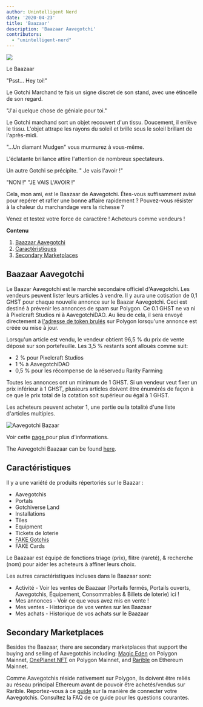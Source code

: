 ```yaml
---
author: Unintelligent Nerd
date: '2020-04-23'
title: 'Baazaar'
description: 'Baazaar Aavegotchi'
contributors:
  - "unintelligent-nerd"
---
```


<div class="headerImageContainer">
<img class="headerImage" src="/baazaar/baazaar.gif">
<p class="headerImageText">Le Baazaar</p>
</div>

"Psst... Hey toi!"

Le Gotchi Marchand te fais un signe discret de son stand, avec une étincelle de son regard.

"J'ai quelque chose de géniale pour toi."

Le Gotchi marchand sort un objet recouvert d'un tissu. Doucement, il enlève le tissu. L'objet attrape les rayons du soleil et brille sous le soleil brillant de l'après-midi.

"...Un diamant Mudgen" vous murmurez à vous-même.

L'éclatante brillance attire l'attention de nombreux spectateurs.

Un autre Gotchi se précipite. " Je vais l'avoir !"

"NON !" "JE VAIS L'AVOIR !"

Cela, mon ami, est le Baazaar de Aavegotchi. Êtes-vous suffisamment avisé pour repérer et rafler une bonne affaire rapidement ? Pouvez-vous résister à la chaleur du marchandage vers la richesse ?

Venez et testez votre force de caractère ! Acheteurs comme vendeurs !

<div class="contentsBox">

**Contenu**

<ol>
<li><a href=#aavegotchi-baazaar>Baazaar Aavegotchi</a></li>
<li><a href=#features>Caractéristiques</a></li>
<li><a href=#secondary-marketplaces>Secondary Marketplaces</a></li>
</ol>

</div>

## Baazaar Aavegotchi

Le Baazar Aavegotchi est le marché secondaire officiel d'Aavegotchi. Les vendeurs peuvent lister leurs articles à vendre. Il y aura une cotisation de 0,1 GHST pour chaque nouvelle annonce sur le Baazar Aavegotchi. Ceci est destiné à prévenir les annonces de spam sur Polygon. Ce 0.1 GHST ne va ni à Pixelcraft Studios ni à AavegotchiDAO. Au lieu de cela, il sera envoyé directement à [l'adresse de token brulés](https://explorer-mainnet.maticvigil.com/address/0xFFfFfFffFFfffFFfFFfFFFFFffFFFffffFfFFFfF/tokens) sur Polygon lorsqu'une annonce est créée ou mise à jour.

Lorsqu'un article est vendu, le vendeur obtient 96,5 % du prix de vente déposé sur son portefeuille. Les 3,5 % restants sont alloués comme suit:
* 2 % pour Pixelcraft Studios
* 1 % à AavegotchiDAO
* 0,5 % pour les récompense de la réservedu Rarity Farming

Toutes les annonces ont un minimum de 1 GHST. Si un vendeur veut fixer un prix inférieur à 1 GHST, plusieurs articles doivent être énumérés de façon à ce que le prix total de la cotation soit supérieur ou égal à 1 GHST.

Les acheteurs peuvent acheter 1, une partie ou la totalité d'une liste d'articles multiples.

<img class = "bodyImage" src = "/baazaar/baazaar.png" alt = "Aavegotchi Bazaar" />

Voir cette [page ](https://aavegotchi.medium.com/surprise-were-launching-an-aavegotchi-nft-marketplace-f8a388e89d7f) pour plus d'informations.

The Aavegotchi Baazaar can be found [here](https://app.aavegotchi.com/baazaar).

## Caractéristiques
Il y a une variété de produits répertoriés sur le Baazar :

* Aavegotchis
* Portals
* Gotchiverse Land
* Installations
* Tiles
* Equipment
* Tickets de loterie
* [FAKE Gotchis](https://www.fakegotchis.com/)
* FAKE Cards

Le Baazaar est équipé de fonctions triage (prix), flitre (rareté), & recherche (nom) pour aider les acheteurs à affiner leurs choix.

Les autres caractéristiques incluses dans le Baazaar sont:

* Activité - Voir les ventes de Baazaar (Portails fermés, Portails ouverts, Aavegotchis, Équipement, Consommables & Billets de loterie) ici !
* Mes annonces - Voir ce que vous avez mis en vente !
* Mes ventes - Historique de vos ventes sur les Baazaar
* Mes achats - Historique de vos achats sur le Baazaar

## Secondary Marketplaces

Besides the Baazaar, there are secondary marketplaces that support the buying and selling of Aavegotchis including: [Magic Eden](https://magiceden.io/) on Polygon Mainnet, [OnePlanet NFT](https://www.oneplanetnft.io/) on Polygon Mainnet, and [Rarible](https://rarible.com/) on Ethereum Mainnet.

Comme Aavegotchis réside nativement sur Polygon, ils doivent être reliés au réseau principal Ethereum avant de pouvoir être achetés/vendus sur Rarible. Reportez-vous à ce [guide](https://aavegotchi.medium.com/aavegotchis-are-bridging-to-ethereum-with-3x-rewards-for-trading-344432eded9f) sur la manière de connecter votre Aavegotchis. Consultez la FAQ de ce guide pour les questions courantes.

